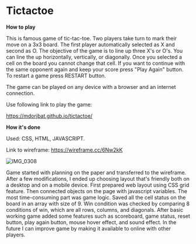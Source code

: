 # Tictactoe

**How to play**

This is famous game of tic-tac-toe. Two players take turn to mark
their move on a 3x3 board. The first player automatically 
selected as X and second as O. The objective of the game is 
to line up three X's or O's. You can line the up horizontally, 
vertically, or diagonally. Once you selected a cell on the board 
you cannot change that cell. If you want to continue with the same
opponent again and keep your score press "Play Again" button.
To restart a game press RESTART button.
 
The game can be played on any device with a browser and an 
internet connection. 

Use following link to play the game:

https://mdorjbat.github.io/tictactoe/

**How it's done**

Used: CSS, HTML, JAVASCRIPT.

Link to wireframe: https://wireframe.cc/6Nw2kK

![IMG_0308](https://user-images.githubusercontent.com/79872462/111795103-e563ea80-8894-11eb-812a-39c91c515e74.jpg)

Game started with planning on the paper and transferred to the wireframe.
After a few modifications, I ended up choosing layout that's friendly both
on a desktop and on a mobile device. First prepared web layout using CSS 
grid feature. Then connected objects on the page with javascript variables.
The most time-consuming part was game logic. Saved all the cell status on the
board in an array with size of 9. Win condition was checked by comparing 
8 conditions of win, which are all rows, columns, and diagonals. 
After basic working game added some features such as scoreboard, game status,
reset button, play again button, mouse hover effect, and sound effect.
In the future I can improve game by making it available to online with other 
players.
